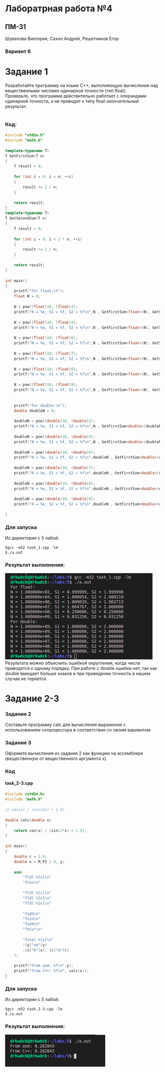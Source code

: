 # Лаборатрная работа №4
## ПМ-31
Шувалова Виктория, Сахно Андрей, Решетников Егор
### Вариант 6

# Задание 1
Разработайте программу на языке C++, выполняющую вычисления
над вещественными числами одинарной точности (тип float).\
Проверьте, что программа действительно работает с операндами одинарной
точности, а не приводит к типу float окончательный результат.\
&nbsp;


### Код:
````cpp
#include "stdio.h"
#include "math.h"

template<typename T> 
T GetFirstSum(T n)
{
    T result = 0;

    for (int i = 0; i < n; ++i)
    {
        result += 1 / n;
    }

    return result;
}
template<typename T> 
T GetSecondSum(T n)
{
    T result = 0;

    for (int i = 0; i < 2 * n; ++i)
    {
        result += 1 / n;
    }

    return result;
}

int main()
{
    printf("For float:\n");
    float N = 0;

    N = pow((float)10, (float)2);
    printf("N = %e, S1 = %f, S2 = %f\n",N , GetFirstSum<float>(N), GetSecondSum<float>(N));

    N = pow((float)10, (float)4);
    printf("N = %e, S1 = %f, S2 = %f\n",N , GetFirstSum<float>(N), GetSecondSum<float>(N));

    N = pow((float)10, (float)6);
    printf("N = %e, S1 = %f, S2 = %f\n",N , GetFirstSum<float>(N), GetSecondSum<float>(N));

    N = pow((float)10, (float)7);
    printf("N = %e, S1 = %f, S2 = %f\n",N , GetFirstSum<float>(N), GetSecondSum<float>(N));

    N = pow((float)10, (float)8);
    printf("N = %e, S1 = %f, S2 = %f\n",N , GetFirstSum<float>(N), GetSecondSum<float>(N));

    N = pow((float)10, (float)9);
    printf("N = %e, S1 = %f, S2 = %f\n",N , GetFirstSum<float>(N), GetSecondSum<float>(N));
    
    
    printf("For double:\n");
    double doubleN = 0;

    doubleN = pow((double)10, (double)2);
    printf("N = %e, S1 = %f, S2 = %f\n",N , GetFirstSum<double>(doubleN), GetSecondSum<double>(doubleN));

    doubleN = pow((double)10, (double)4);
    printf("N = %e, S1 = %f, S2 = %f\n",N , GetFirstSum<double>(doubleN), GetSecondSum<double>(doubleN));

    doubleN = pow((double)10, (double)6);
    printf("N = %e, S1 = %f, S2 = %f\n",doubleN , GetFirstSum<double>(doubleN), GetSecondSum<double>(doubleN));

    doubleN = pow((double)10, (double)7);
    printf("N = %e, S1 = %f, S2 = %f\n",doubleN , GetFirstSum<double>(doubleN), GetSecondSum<double>(doubleN));

    doubleN = pow((double)10, (double)8);
    printf("N = %e, S1 = %f, S2 = %f\n",doubleN , GetFirstSum<double>(doubleN), GetSecondSum<double>(doubleN));

    doubleN = pow((double)10, (double)9);
    printf("N = %e, S1 = %f, S2 = %f\n",doubleN , GetFirstSum<double>(doubleN), GetSecondSum<double>(doubleN));

}
````
### Для запуска
Из директории с 5 лабой:
````console
$gcc -m32 task_1.cpp -lm
$./a.out 
````
### Результат выполнения:
![](Sreenshots/task_1.png)\
Результата можно объяснить ошибкой округления, когда числа приводятся к одному порядку. При работе с double ошибки нет, так как double вмещает больше знаков и при приведении точность в нашем случае не теряется.

# Задание 2-3
### Задание 2
Составьте программу calc для вычисления выражения с использованием сопроцессора в соответствии со своим вариантом.
### Задание 3
Оформите вычисления из задания 2 как функцию на ассемблере (вещественную от вещественного аргумента x).
&nbsp;

### Код
#### task_2-3.cpp
````cpp
#include <stdio.h>
#include "math.h"

// cos(x) / (sin(2x) + 1.5)

double calc(double x)
{
    return cos(x) / (sin(2*x) + 1.5);
}

int main()
{
    double c = 1.5;
    double x = M_PI / 4, y;

    asm(
        "fldl %[x]\n"
        "fcos\n"

        "fldl %[c]\n" 
        "fldl %[x]\n"
        "fldl %[x]\n"

        "fadd\n"
        "fsin\n"
        "fadd\n"
        "fdivr\n"

        "fstpl %[y]\n"
        :[y]"=m"(y)
        :[x]"m"(x), [c]"m"(c)
    );

    printf("From asm: %f\n",y);
    printf("From C++: %f\n", calc(x));
}
````
### Для запуска
Из директории с 5 лабой:
````console
$gcc -m32 task_2-3.cpp -lm 
$./a.out 
````
### Результат выполнения:
![](Sreenshots/task_2-3.png)
